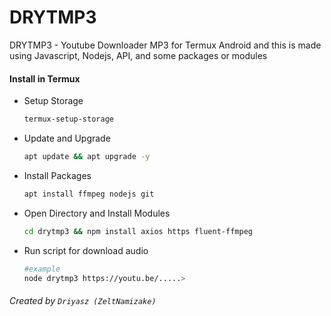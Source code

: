 # DRYTMP3
DRYTMP3 - Youtube Downloader MP3 for Termux Android
and this is made using Javascript, Nodejs, API, and some packages or modules

#### Install in Termux
* Setup Storage
  ```bash
  termux-setup-storage
  ```
* Update and Upgrade
  ```bash
  apt update && apt upgrade -y
  ```
* Install Packages
  ```bash
  apt install ffmpeg nodejs git
  ```
* Open Directory and Install Modules
  ```bash
  cd drytmp3 && npm install axios https fluent-ffmpeg
  ```
* Run script for download audio
  ```bash
  #example
  node drytmp3 https://youtu.be/.....>
  ```

###### Created by  ```Driyasz (ZeltNamizake)```
